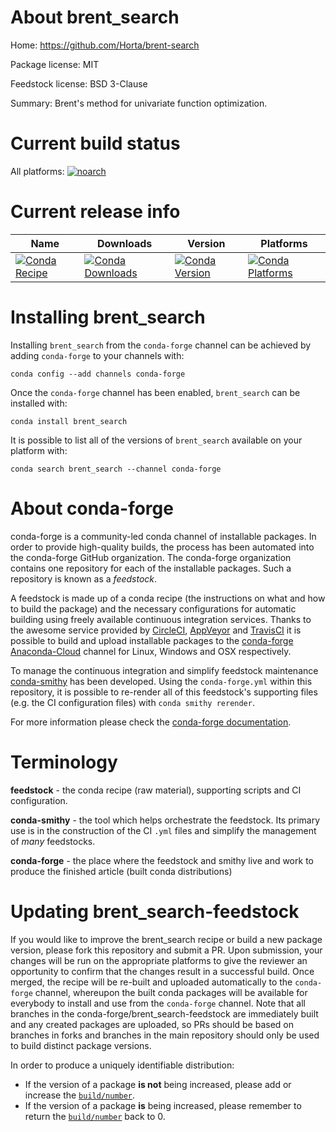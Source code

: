 About brent_search
==================

Home: https://github.com/Horta/brent-search

Package license: MIT

Feedstock license: BSD 3-Clause

Summary: Brent's method for univariate function optimization.



Current build status
====================

All platforms:
[![noarch](https://img.shields.io/circleci/project/github/conda-forge/brent_search-feedstock/master.svg?label=noarch)](https://circleci.com/gh/conda-forge/brent_search-feedstock)

Current release info
====================

| Name | Downloads | Version | Platforms |
| --- | --- | --- | --- |
| [![Conda Recipe](https://img.shields.io/badge/recipe-brent_search-green.svg)](https://anaconda.org/conda-forge/brent_search) | [![Conda Downloads](https://img.shields.io/conda/dn/conda-forge/brent_search.svg)](https://anaconda.org/conda-forge/brent_search) | [![Conda Version](https://img.shields.io/conda/vn/conda-forge/brent_search.svg)](https://anaconda.org/conda-forge/brent_search) | [![Conda Platforms](https://img.shields.io/conda/pn/conda-forge/brent_search.svg)](https://anaconda.org/conda-forge/brent_search) |

Installing brent_search
=======================

Installing `brent_search` from the `conda-forge` channel can be achieved by adding `conda-forge` to your channels with:

```
conda config --add channels conda-forge
```

Once the `conda-forge` channel has been enabled, `brent_search` can be installed with:

```
conda install brent_search
```

It is possible to list all of the versions of `brent_search` available on your platform with:

```
conda search brent_search --channel conda-forge
```


About conda-forge
=================

conda-forge is a community-led conda channel of installable packages.
In order to provide high-quality builds, the process has been automated into the
conda-forge GitHub organization. The conda-forge organization contains one repository
for each of the installable packages. Such a repository is known as a *feedstock*.

A feedstock is made up of a conda recipe (the instructions on what and how to build
the package) and the necessary configurations for automatic building using freely
available continuous integration services. Thanks to the awesome service provided by
[CircleCI](https://circleci.com/), [AppVeyor](http://www.appveyor.com/)
and [TravisCI](https://travis-ci.org/) it is possible to build and upload installable
packages to the [conda-forge](https://anaconda.org/conda-forge)
[Anaconda-Cloud](http://docs.anaconda.org/) channel for Linux, Windows and OSX respectively.

To manage the continuous integration and simplify feedstock maintenance
[conda-smithy](http://github.com/conda-forge/conda-smithy) has been developed.
Using the ``conda-forge.yml`` within this repository, it is possible to re-render all of
this feedstock's supporting files (e.g. the CI configuration files) with ``conda smithy rerender``.

For more information please check the [conda-forge documentation](https://conda-forge.org/docs/).

Terminology
===========

**feedstock** - the conda recipe (raw material), supporting scripts and CI configuration.

**conda-smithy** - the tool which helps orchestrate the feedstock.
                   Its primary use is in the construction of the CI ``.yml`` files
                   and simplify the management of *many* feedstocks.

**conda-forge** - the place where the feedstock and smithy live and work to
                  produce the finished article (built conda distributions)


Updating brent_search-feedstock
===============================

If you would like to improve the brent_search recipe or build a new
package version, please fork this repository and submit a PR. Upon submission,
your changes will be run on the appropriate platforms to give the reviewer an
opportunity to confirm that the changes result in a successful build. Once
merged, the recipe will be re-built and uploaded automatically to the
`conda-forge` channel, whereupon the built conda packages will be available for
everybody to install and use from the `conda-forge` channel.
Note that all branches in the conda-forge/brent_search-feedstock are
immediately built and any created packages are uploaded, so PRs should be based
on branches in forks and branches in the main repository should only be used to
build distinct package versions.

In order to produce a uniquely identifiable distribution:
 * If the version of a package **is not** being increased, please add or increase
   the [``build/number``](http://conda.pydata.org/docs/building/meta-yaml.html#build-number-and-string).
 * If the version of a package **is** being increased, please remember to return
   the [``build/number``](http://conda.pydata.org/docs/building/meta-yaml.html#build-number-and-string)
   back to 0.